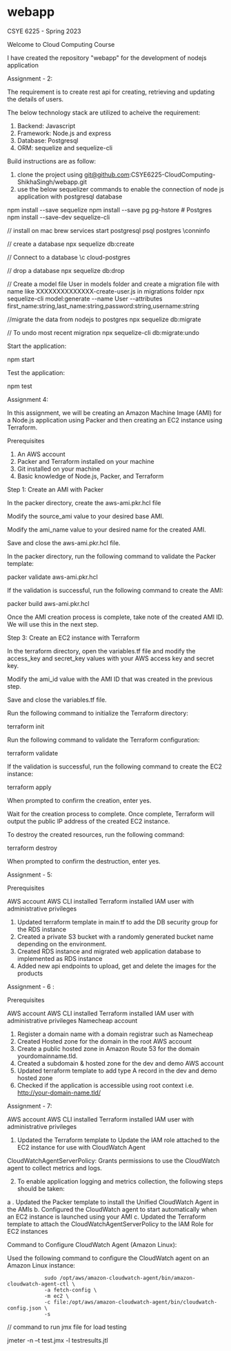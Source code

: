# webapp
CSYE 6225 - Spring 2023

Welcome to Cloud Computing Course

I have created the repository "webapp" for the development of nodejs application

Assignment - 2:

The requirement is to create rest api for creating, retrieving and updating the details of users.

The below technology stack are utilized to acheive the requirement:

1. Backend: Javascript 
2. Framework: Node.js and express
3. Database: Postgresql
4. ORM: sequelize and sequelize-cli

Build instructions are as follow:

1. clone the project using git@github.com:CSYE6225-CloudComputing-ShikhaSingh/webapp.git 
2. use the below sequelizer commands to enable the connection of node js application with postgresql database

npm install --save sequelize
npm install --save pg pg-hstore # Postgres
npm install --save-dev sequelize-cli


// install on mac
brew services start postgresql
psql postgres
\conninfo


// create a database
npx sequelize db:create

// Connect to a database
\c cloud-postgres

// drop a database
npx sequelize db:drop

// Create a model file User in models folder and create a migration file with name like XXXXXXXXXXXXXX-create-user.js in migrations folder
npx sequelize-cli model:generate --name User --attributes first_name:string,last_name:string,password:string,username:string
 
//migrate the data from nodejs to postgres
npx sequelize db:migrate

// To undo most recent migration
npx sequelize-cli db:migrate:undo

Start the application:

npm start

Test the application:

npm test

Assignment 4:

In this assignment, we will be creating an Amazon Machine Image (AMI) for a Node.js application using Packer and then creating an EC2 instance using Terraform.

Prerequisites

1. An AWS account
2. Packer and Terraform installed on your machine
3. Git installed on your machine
4. Basic knowledge of Node.js, Packer, and Terraform

Step 1: Create an AMI with Packer

In the packer directory, create the aws-ami.pkr.hcl file

Modify the source_ami value to your desired base AMI.

Modify the ami_name value to your desired name for the created AMI.

Save and close the aws-ami.pkr.hcl file.

In the packer directory, run the following command to validate the Packer template:

packer validate aws-ami.pkr.hcl

If the validation is successful, run the following command to create the AMI:

packer build aws-ami.pkr.hcl

Once the AMI creation process is complete, take note of the created AMI ID. We will use this in the next step.

Step 3: Create an EC2 instance with Terraform

In the terraform directory, open the variables.tf file and modify the access_key and secret_key values with your AWS access key and secret key.

Modify the ami_id value with the AMI ID that was created in the previous step.

Save and close the variables.tf file.

Run the following command to initialize the Terraform directory:

terraform init

Run the following command to validate the Terraform configuration:

terraform validate

If the validation is successful, run the following command to create the EC2 instance:

terraform apply

When prompted to confirm the creation, enter yes.

Wait for the creation process to complete. Once complete, Terraform will output the public IP address of the created EC2 instance.

To destroy the created resources, run the following command:

terraform destroy

When prompted to confirm the destruction, enter yes.


Assignment - 5:

Prerequisites

AWS account
AWS CLI installed
Terraform installed
IAM user with administrative privileges


1. Updated terraform template in main.tf to add the DB security group for the RDS instance
2. Created a private S3 bucket with a randomly generated bucket name depending on the environment.
3. Created RDS instance and migrated web application database to implemented as RDS instance
4. Added new api endpoints to upload, get and delete the images for the products

Assignment - 6 :

Prerequisites

AWS account
AWS CLI installed
Terraform installed
IAM user with administrative privileges
Namecheap account

1. Register a domain name with a domain registrar such as Namecheap
2. Created Hosted zone for the domain in the root AWS account
3. Create a public hosted zone in Amazon Route 53 for the domain yourdomainname.tld.
4. Created a subdomain & hosted zone for the dev and demo AWS account
5. Updated terraform template to add type A record in the dev and demo hosted zone
6. Checked if the application is accessible using root context i.e. http://your-domain-name.tld/

Assignment - 7:

AWS account
AWS CLI installed
Terraform installed
IAM user with administrative privileges


1. Updated the Terraform template to Update the IAM role attached to the EC2 instance for use with CloudWatch Agent

CloudWatchAgentServerPolicy: Grants permissions to use the CloudWatch agent to collect metrics and logs.

2. To enable application logging and metrics collection, the following steps should be taken:

a . Updated the Packer template to install the Unified         CloudWatch Agent in the AMIs
b.  Configured the CloudWatch agent to start automatically     when an EC2 instance is launched using your AMI
c.  Updated the Terraform template to attach the            CloudWatchAgentServerPolicy to the IAM Role for EC2 instances

Command to Configure CloudWatch Agent (Amazon Linux):

Used the following command to configure the CloudWatch agent on an Amazon Linux instance:

                sudo /opt/aws/amazon-cloudwatch-agent/bin/amazon-cloudwatch-agent-ctl \
                -a fetch-config \
                -m ec2 \
                -c file:/opt/aws/amazon-cloudwatch-agent/bin/cloudwatch-config.json \
                -s

// command to run jmx file for load testing

jmeter -n –t test.jmx -l testresults.jtl








